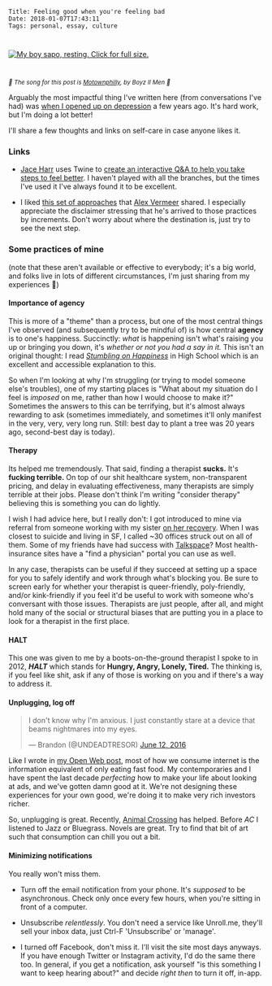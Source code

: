     Title: Feeling good when you're feeling bad
    Date: 2018-01-07T17:43:11
    Tags: personal, essay, culture

<div class="caption-img-block" style="margin: 25px auto">
<a href="/img/2018/1/sapo_rest_optimized.jpg" target="blank">
<img src="/img/2018/1/sapo_rest_optimized_THUMB.jpg" alt="My boy sapo, resting. Click for full size." style="margin: 15px auto;" /></a>
</div>

<small><em>🎵 The song for this post is [Motownphilly][11], by Boyz II Men 🎵</em></small>

Arguably the most impactful thing I've written here (from conversations I've had)
was [when I opened up on depression][1] a few years ago. It's hard work, but I'm
doing a lot better!

I'll share a few thoughts and links on self-care in case anyone likes it.

<!-- more -->

<h3 id="links">Links</h3>

* [Jace Harr][2] uses Twine to [create an interactive Q&A to help you take steps
  to feel better][3]. I haven't played with all the branches, but the times I've
  used it I've always found it to be excellent.

* I liked [this set of approaches][4] that [Alex Vermeer][5] shared. I
  especially appreciate the disclaimer stressing that he's arrived to those
  practices by increments. Don't worry about where the destination is, just try
  to see the next step.

<h3 id="some-practices-of-mine">Some practices of mine</h3>

(note that these aren't available or effective to everybody; it's a big world,
and folks live in lots of different circumstances, I'm just sharing from my
experiences 🙂)

<h4 id="importance-of-agency">Importance of agency</h4>

This is more of a "theme" than a process, but one of the most central things
I've observed (and subsequently try to be mindful of) is how central 
**agency** is to one's happiness. Succinctly: _what_ is happening isn't
what's raising you up or bringing you down, it's _whether or not you had a say
in it._ This isn't an original thought: I read [_Stumbling on Happiness_][6]
in High School which is an excellent and accessible explanation to this. 

So when I'm looking at why I'm struggling (or trying to model someone else's
troubles), one of my starting places is "What about my situation do I feel is
_imposed_ on me, rather than how I would choose to make it?" Sometimes the
answers to this can be terrifying, but it's almost always rewarding to ask
(sometimes immediately, and sometimes it'll only manifest in the very, very,
very long run. Still: best day to plant a tree was 20 years ago, second-best day
is today).

<h4 id="therapy">Therapy</h4>

Its helped me tremendously. That said, finding a therapist **sucks.** It's
**fucking terrible.** On top of our shit healthcare system, non-transparent
pricing, and delay in evaluating effectiveness, many therapists are simply
terrible at their jobs. Please don't think I'm writing "consider therapy"
believing this is something you can do lightly.

I wish I had advice here, but I really don't: I got introduced to mine via
referral from someone working with my sister [on her recovery][8]. When I
was closest to suicide and living in SF, I called ~30 offices struck out on all
of them. Some of my friends have had success with [Talkspace][9]?
Most health-insurance sites have a "find a physician" portal you can use as
well.

In any case, therapists can be useful if they succeed at setting up a space for
you to safely identify and work through what's blocking you. Be sure to screen
early for whether your therapist is queer-friendly, poly-friendly, and/or
kink-friendly if you feel it'd be useful to work with someone who's conversant
with those issues. Therapists are just people, after all, and might hold many of
the social or structural biases that are putting you in a place to look for a
therapist in the first place.

<h4 id="halt">HALT</h4>

This one was given to me by a boots-on-the-ground therapist I spoke to in 2012,
**_HALT_** which stands for **Hungry, Angry, Lonely, Tired.** The thinking is,
if you feel like shit, ask if any of those is working on you and if there's a
way to address it.

<h4 id="unplugging-log-off">Unplugging, log off</h4>

<blockquote>I don&#39;t know why I&#39;m anxious. I just constantly stare at a device that
beams nightmares into my eyes.</p>&mdash; Brandon (@UNDEADTRESOR) <a
href="https://twitter.com/UNDEADTRESOR/status/742133005746049024?ref_src=twsrc%5Etfw">June
12, 2016</a></blockquote>

Like I wrote in [my Open Web post][10], most of how we consume internet is the
information equivalent of only eating fast food. My contemporaries and I have
spent the last decade _perfecting_ how to make your life about looking at ads,
and we've gotten damn good at it. We're not designing these experiences for your
own good, we're doing it to make very rich investors richer.

So, unplugging is great. Recently, [Animal Crossing][7] has helped. Before _AC_
I listened to Jazz or Bluegrass. Novels are great. Try to find that bit of art
such that consumption can chill you out a bit.

<h4 id="minimizing-notifications">Minimizing notifications</h4>

You really won't miss them.

- Turn off the email notification from your phone. It's _supposed_ to be
  asynchronous. Check only once every few hours, when you're sitting in front of
  a computer.

- Unsubscribe _relentlessly_. You don't need a service like Unroll.me, they'll
  sell your inbox data, just Ctrl-F 'Unsubscribe' or 'manage'.

- I turned off Facebook, don't miss it. I'll visit the site most days anyways.
  If you have enough Twitter or Instagram activity, I'd do the same there too.
  In general, if you get a notification, ask yourself "is this something I want
  to keep hearing about?" and decide _right then_ to turn it off, in-app.

   [1]: /2013/10/on-depression-mine.html
   [2]: https://jaceharr.com/
   [3]: http://philome.la/jace_harr/you-feel-like-shit-an-interactive-self-care-guide/play
   [4]: https://alexvermeer.com/life-hacking/
   [5]: https://alexvermeer.com/
   [6]: https://smile.amazon.com/Stumbling-Happiness-Daniel-Gilbert/dp/1400077427
   [7]: /2017/12/hats-off-to-animal-crossing.html
   [8]: http://www.cumc.columbia.edu/features/quick-diagnosis-rare-disease-leads-remarkable-recovery
   [9]: https://www.talkspace.com/
   [10]: /2018/01/towards-a-more-open-web.html
   [11]: https://www.youtube.com/watch?v=Rciee-oQLoI

